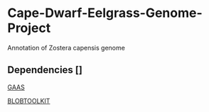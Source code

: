 # Cape-Dwarf-Eelgrass-Genome-Project
Annotation of Zostera capensis genome

## Dependencies []

[GAAS](https://github.com/NBISweden/GAAS)

[BLOBTOOLKIT](https://github.com/blobtoolkit/blobtoolkit)